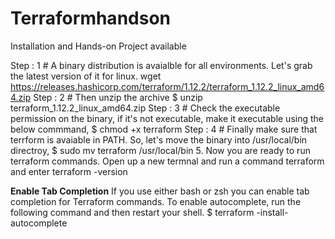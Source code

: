 # Terraformhandson
Installation and Hands-on Project available

Step : 1 # A binary distribution is avaialble for all environments. Let's grab the latest version of it for linux.
wget https://releases.hashicorp.com/terraform/1.12.2/terraform_1.12.2_linux_amd64.zip
Step : 2 # Then unzip the archive
$ unzip terraform_1.12.2_linux_amd64.zip
Step : 3 # Check the executable permission on the binary, if it's not executable, make it executable using the below commmand,
$ chmod +x terraform
Step : 4 # Finally make sure that terrform is avaiable in PATH. So, let's move the binary into /usr/local/bin directroy,
$ sudo mv terraform /usr/local/bin
5. Now you are ready to run terraform commands. Open up a new termnal and run a command terraform and enter
terraform -version

**Enable Tab Completion**
If you use either bash or zsh you can enable tab completion for Terraform commands. To enable autocomplete, run the following command and then restart your shell.
$ terraform -install-autocomplete
